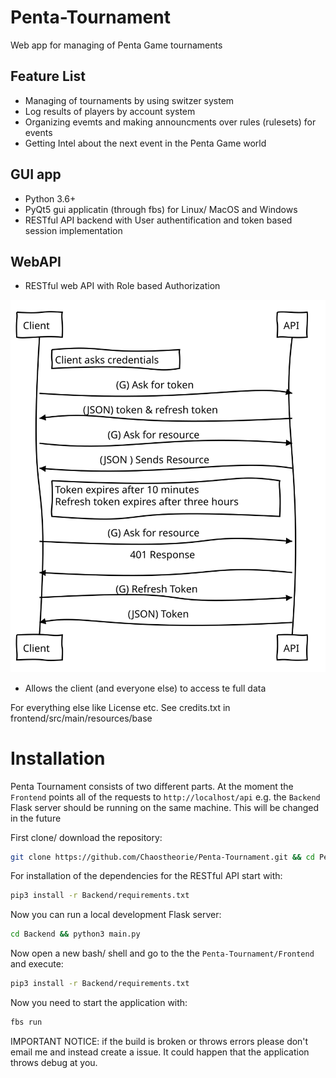 # Penta-Tournament

Web app for managing of Penta Game tournaments

## Feature List

- Managing of tournaments by using switzer system
- Log results of players by account system
- Organizing evemts and making announcments over rules (rulesets) for events
- Getting Intel about the next event in the Penta Game world

## GUI app

- Python 3.6+
- PyQt5 gui applicatin (through fbs) for Linux/ MacOS and Windows
- RESTful API backend with User authentification and token based session implementation

## WebAPI

- RESTful web API with Role based Authorization

![](https://github.com/Chaostheorie/Penta-Tournament/blob/master/diagram.svg)

- Allows the client (and everyone else) to access te full data

For everything else like License etc. See credits.txt in frontend/src/main/resources/base

# Installation

Penta Tournament consists of two different parts. At the moment the `Frontend` points all of the requests to `http://localhost/api` e.g. the `Backend` Flask server should be running on the same machine. This will be changed in the future

First clone/ download the repository:

```bash
git clone https://github.com/Chaostheorie/Penta-Tournament.git && cd Penta-Tournament
```

For installation of the dependencies for the RESTful API start with:

```bash
pip3 install -r Backend/requirements.txt
```

Now you can run a local development Flask server:

```bash
cd Backend && python3 main.py
```

Now open a new bash/ shell and go to the the `Penta-Tournament/Frontend` and execute:

```bash
pip3 install -r Backend/requirements.txt
```

Now you need to start the application with:

```bash
fbs run
```

IMPORTANT NOTICE: if the build is broken or throws errors please don't email me and instead create a issue. It could happen that the application throws debug at you.
